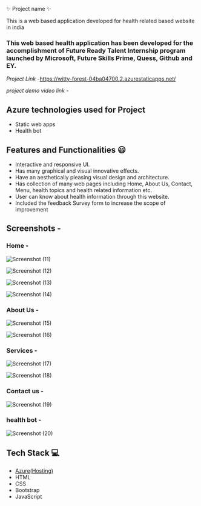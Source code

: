 ✨  Project name ✨

This is a web based application developed for health related based website in india

### This web based health application has been developed for the accomplishment of Future Ready Talent Internship program launched by Microsoft, Future Skills Prime, Quess, Github and EY.


*Project Link* -https://witty-forest-04ba04700.2.azurestaticapps.net/

*project demo video link* - 

## Azure technologies used for Project

- Static web apps
- Health bot

## Features and Functionalities 😃

- Interactive and responsive UI.
- Has many graphical and visual innovative effects.
- Have an aesthetically pleasing visual design and architecture.
- Has collection of many web pages including Home, About Us, Contact, Menu, health topics and health related information etc.
- User can know about health information through this website.
- Included the feedback Survey form to increase the scope of improvement 

## Screenshots -


### Home -



![Screenshot (11)](https://user-images.githubusercontent.com/118887479/210061063-af9bac76-95fe-414e-b948-b7d20ddc4e20.png)



![Screenshot (12)](https://user-images.githubusercontent.com/118887479/210061068-631421a8-a64a-4bd8-82eb-bf86786e0120.png)


![Screenshot (13)](https://user-images.githubusercontent.com/118887479/210061076-dda066ce-36ef-4bc2-8b6c-d679a3b44b38.png)


![Screenshot (14)](https://user-images.githubusercontent.com/118887479/210061081-35c5d5e8-cc14-4408-8e8a-c89d84b15d37.png)



 ### About Us -
 
 ![Screenshot (15)](https://user-images.githubusercontent.com/118887479/210061186-5e5920b6-eece-4fdb-b1a6-7db4b8fc1f04.png)



 ![Screenshot (16)](https://user-images.githubusercontent.com/118887479/210061196-30d4b04d-4b34-4268-a224-e1ae342b2bab.png)



### Services -

![Screenshot (17)](https://user-images.githubusercontent.com/118887479/210061245-198e3f02-9d08-4e7f-9fab-0c839ac9e941.png)


![Screenshot (18)](https://user-images.githubusercontent.com/118887479/210061268-11ab1d05-64f1-4dbc-a1f9-31d58719b91a.png)



### Contact us -

![Screenshot (19)](https://user-images.githubusercontent.com/118887479/210061309-c440dc1a-3cf2-4aab-bf95-0925ba24e21e.png)


### health bot -


![Screenshot (20)](https://user-images.githubusercontent.com/118887479/210061368-750c5474-2578-4cb4-90d2-096786992097.png)



## Tech Stack 💻

- [Azure(Hosting)](https://azure.microsoft.com/en-in/features/azure-portal/)
- HTML
- CSS
- Bootstrap
- JavaScript
